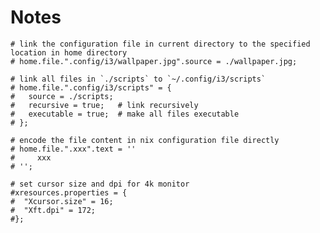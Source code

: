 
# Notes

    # link the configuration file in current directory to the specified location in home directory
    # home.file.".config/i3/wallpaper.jpg".source = ./wallpaper.jpg;

    # link all files in `./scripts` to `~/.config/i3/scripts`
    # home.file.".config/i3/scripts" = {
    #   source = ./scripts;
    #   recursive = true;   # link recursively
    #   executable = true;  # make all files executable
    # };

    # encode the file content in nix configuration file directly
    # home.file.".xxx".text = ''
    #     xxx
    # '';

    # set cursor size and dpi for 4k monitor
    #xresources.properties = {
    #  "Xcursor.size" = 16;
    #  "Xft.dpi" = 172;
    #};
